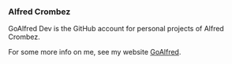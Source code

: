 ### Alfred Crombez

GoAlfred Dev is the GitHub account for personal projects of Alfred Crombez.

For some more info on me, see my website [GoAlfred](https://www.goalfred.com/#/about/me).
